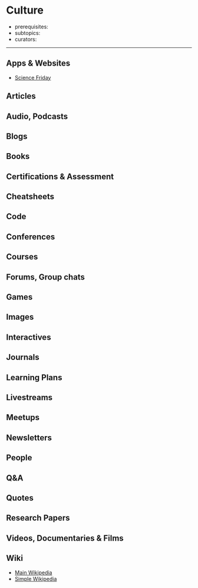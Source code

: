 # Culture

- prerequisites:
- subtopics:
- curators:

------

## Apps & Websites

- [Science Friday](https://www.sciencefriday.com/topics/art-culture-history/)

## Articles

## Audio, Podcasts

## Blogs

## Books

## Certifications & Assessment

## Cheatsheets

## Code

## Conferences

## Courses

## Forums, Group chats

## Games

## Images

## Interactives

## Journals

## Learning Plans

## Livestreams

## Meetups

## Newsletters

## People

## Q&A

## Quotes

## Research Papers

## Videos, Documentaries & Films

## Wiki

- [Main Wikipedia](https://en.wikipedia.org/wiki/Culture)
- [Simple Wikipedia](https://simple.wikipedia.org/wiki/Culture)

